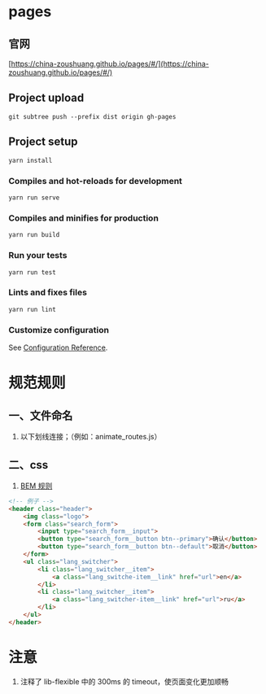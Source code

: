 # pages

## 官网
[https://china-zoushuang.github.io/pages/#/](https://china-zoushuang.github.io/pages/#/)

## Project upload
```
git subtree push --prefix dist origin gh-pages
```

## Project setup
```
yarn install
```

### Compiles and hot-reloads for development
```
yarn run serve
```

### Compiles and minifies for production
```
yarn run build
```

### Run your tests
```
yarn run test
```

### Lints and fixes files
```
yarn run lint
```

### Customize configuration
See [Configuration Reference](https://cli.vuejs.org/config/).

# 规范规则

## 一、文件命名

1. 以下划线连接；（例如：animate_routes.js）

## 二、css

1. [BEM 规则](http://hao.jobbole.com/css-naming-bem/?utm_source=hao.jobbole.com&utm_medium=relatedResources)
``` html
<!-- 例子 -->
<header class="header">
    <img class="logo">
    <form class="search_form">
        <input type="search_form__input">
        <button type="search_form__button btn--primary">确认</button>
        <button type="search_form__button btn--default">取消</button>
    </form>
    <ul class="lang_switcher">
        <li class="lang_switcher__item">
            <a class="lang_switche-item__link" href="url">en</a>
        </li>
        <li class="lang_switcher__item">
            <a class="lang_switcher-item__link" href="url">ru</a>
        </li>
    </ul>
</header>
```

# 注意
1. 注释了 lib-flexible 中的 300ms 的 timeout，使页面变化更加顺畅